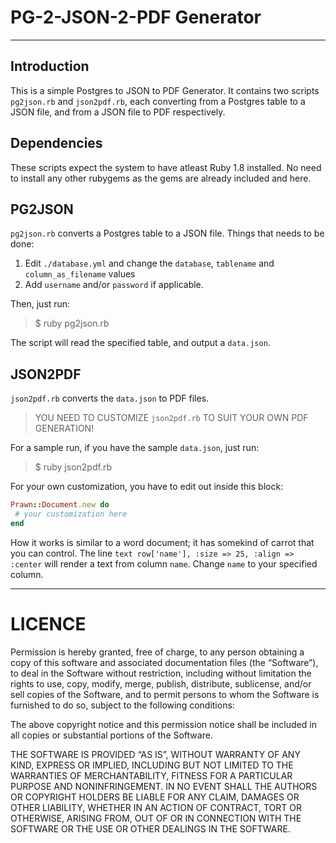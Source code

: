 PG-2-JSON-2-PDF Generator
==
___
Introduction
--

This is a simple Postgres to JSON to PDF Generator. It contains two scripts `pg2json.rb` and `json2pdf.rb`, each converting from a Postgres table to a JSON file, and from a JSON file to PDF respectively.

Dependencies
--
These scripts expect the system to have atleast Ruby 1.8 installed. No need to install any other rubygems as the gems are already included and here.

PG2JSON
--
`pg2json.rb` converts a Postgres table to a JSON file. Things that needs to be done:

1. Edit `./database.yml` and change the `database`, `tablename` and `column_as_filename` values
2. Add `username` and/or `password` if applicable.

Then, just run:
> $ ruby pg2json.rb

The script will read the specified table, and output a `data.json`.

JSON2PDF
--
`json2pdf.rb` converts the `data.json` to PDF files.

> YOU NEED TO CUSTOMIZE `json2pdf.rb` TO SUIT YOUR OWN PDF GENERATION!

For a sample run, if you have the sample `data.json`, just run:
> $ ruby json2pdf.rb

For your own customization, you have to edit out inside this block:

``` ruby
Prawn::Document.new do
 # your customization here
end
```
How it works is similar to a word document; it has somekind of carrot that you can control.
The line `text row['name'], :size => 25, :align => :center` will render a text from column `name`. Change `name` to your specified column.
___
# LICENCE

Permission is hereby granted, free of charge, to any person obtaining a copy of this software and associated documentation files (the “Software”), to deal in the Software without restriction, including without limitation the rights to use, copy, modify, merge, publish, distribute, sublicense, and/or sell copies of the Software, and to permit persons to whom the Software is furnished to do so, subject to the following conditions:

The above copyright notice and this permission notice shall be included in all copies or substantial portions of the Software.

THE SOFTWARE IS PROVIDED “AS IS”, WITHOUT WARRANTY OF ANY KIND, EXPRESS OR IMPLIED, INCLUDING BUT NOT LIMITED TO THE WARRANTIES OF MERCHANTABILITY, FITNESS FOR A PARTICULAR PURPOSE AND NONINFRINGEMENT. IN NO EVENT SHALL THE AUTHORS OR COPYRIGHT HOLDERS BE LIABLE FOR ANY CLAIM, DAMAGES OR OTHER LIABILITY, WHETHER IN AN ACTION OF CONTRACT, TORT OR OTHERWISE, ARISING FROM, OUT OF OR IN CONNECTION WITH THE SOFTWARE OR THE USE OR OTHER DEALINGS IN THE SOFTWARE.
